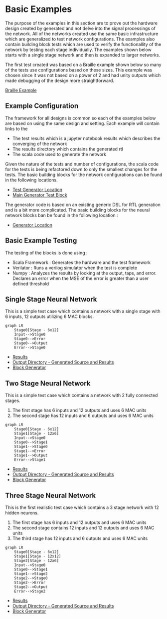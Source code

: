 # Basic Examples

The purpose of the examples in this section are to prove out the hardware design created by generated and not delve into the signal processings of the network. All of the networks created use the same basic infrastructure which are generalized to test network configurations. The examples also contain building block tests which are used to verify the functionallity of the network by testing each stage individually. The examples shown below starts with a single stage network and then is expanded to larger networks. 

The first test created was based on a Braille example shown below so many of the tests use configurations based on these sizes. This example was chosen since it was not based on a power of 2 and had unity outputs which made debugging of the design more straightforward. 

[Braille Example](http://neuroph.sourceforge.net/tutorials/Braille/RecognitionOfBrailleAlphabetUsingNeuralNetworks.html)

## Example Configuration

The framework for all designs is common so each of the examples below are based on using the same design and setting. Each example will contain links to the 

* The test results which is a jupyter notebook results which describes the converging of the network
* The results directory which contains the generated rtl
* The scala code used to generate the network

Given the nature of the tests and number of configurations, the scala code for the tests is being refactored down to only the smallest changes for the tests. The basic building blocks for the network configurations can be found in the following locations. 

* [Test Generator Location](https://github.com/andywag/NeuralHDL/tree/master/src/test/scala/com/simplifide/generate/neural)
* [Main Generator Test Block](https://github.com/andywag/NeuralHDL/tree/master/src/test/scala/com/simplifide/generate/neural/BasicNetworkTest.scala)

The generator code is based on an existing generic DSL for RTL generation and is a bit more complicated. The basic building blocks for the neural network blocks ban be found in the following location : 

* [Generator Location](https://github.com/andywag/NeuralHDL/tree/master/src/main/scala/com/simplifide/generate/blocks/neural)

## Basic Example Testing

The testing of the blocks is done using : 

* Scala Framework : Generates the hardware and the test framework
* Verilator       : Runs a verilog simulator when the test is complete
* Numpy           : Analyzes the results by looking at the output, taps, and error. Declares an error when the MSE of the error is greater than a user defined threshold

## Single Stage Neural Network

This is a simple test case which contains a network with a single stage with 6 inputs, 12 outputs utilizing 6 MAC blocks.

```mermaid
graph LR
    Stage0[Stage - 6x12]
    Input-->Stage0
    Stage0-->Error
    Stage0-->Output
    Error-->Stage0
```

* [Results](https://github.com/andywag/NeuralHDL/blob/master/docs/results/SingleStage.ipynb)
* [Output Directory - Generated Source and Results](https://github.com/andywag/NeuralHDL/tree/master/tests/simple)
* [Block Generator](https://github.com/andywag/NeuralHDL/tree/master/src/test/scala/com/simplifide/generate/neural/SingleStageTest.scala)

## Two Stage Neural Network

This is a simple test case which contains a network with 2 fully connected stages.

1. The first stage has 6 inputs and 12 outputs and uses 6 MAC units
1. The second stage has 12 inputs and 6 outputs and uses 6 MAC units


```mermaid
graph LR
    Stage0[Stage - 6x12]
    Stage1[Stage - 12x6]
    Input-->Stage0
    Stage0-->Stage1
    Stage1-->Stage0
    Stage1-->Error
    Stage1-->Output
    Error-->Stage1
```


* [Results](https://github.com/andywag/NeuralHDL/blob/master/docs/results/TwoStage.ipynb)
* [Output Directory - Generated Source and Results](https://github.com/andywag/NeuralHDL/tree/master/tests/full)
* [Block Generator](https://github.com/andywag/NeuralHDL/tree/master/src/test/scala/com/simplifide/generate/neural/DoubleStageTest.scala)

## Three Stage Neural Network

This is the first realistic test case which contains a 3 stage network with 12 hidden neurons.


1. The first stage has 6 inputs and 12 outputs and uses 6 MAC units
1. The second stage contains 12 inputs and 12 outputs and uses 6 MAC units
1. The third stage has 12 inputs and 6 outputs and uses 6 MAC units


```mermaid
graph LR
    Stage0[Stage - 6x12]
    Stage1[Stage - 12x12]
    Stage2[Stage - 12x6]
    Input-->Stage0
    Stage0-->Stage1
    Stage1-->Stage2
    Stage2-->Stage0
    Stage2-->Error
    Stage2-->Output
    Error-->Stage2
```


* [Results](results/DoubleStage.jpynb)
* [Output Directory - Generated Source and Results](../../tests/hidden)
* [Block Generator](../../src/test/scala/com/simplifide/generate/neural/HiddenStageTest.scala)
